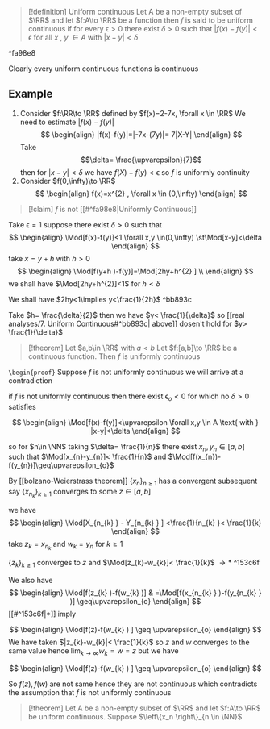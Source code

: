 > [!definition] Uniform continuous
> Let A be a non-empty subset of $\RR$ and let $f:A\to \RR$ be a function 
> then $f$ is said to be uniform continuous if for every $\upvarepsilon>0$ there exist $\delta>0$ such that 
> $|f(x)-f(y)|<\upvarepsilon$ for all $x$ , $y$ $\in A$ with $|x-y|<\delta$ 

^fa98e8

Clearly every uniform continuous functions is continuous

## Example 
1. Consider $f:\RR\to \RR$ defined by
$f(x)=2-7x, \forall x \in \RR$
We need to estimate $|f(x)-f(y)|$
$$
\begin{align}
|f(x)-f(y)|=|-7x-(7y)|= 7|X-Y|
\end{align}
$$
Take $$\delta= \frac{\upvarepsilon}{7}$$ then for $|x-y|<\delta$ we have $f(X)-f(y)<\upvarepsilon$ so $f$ is uniformly continuity
2. Consider $f(0,\infty)\to \RR$
$$
\begin{align}
f(x)=x^{2} , \forall x \in (0,\infty)
\end{align}
$$
> [!claim] 
> $f$ is not [[#^fa98e8|Uniformly Continuous]] 

Take $\upvarepsilon=1$ suppose there exist $\delta>0$ such that 
$$
\begin{align}
\Mod[f(x)-f(y)]<1 \forall x,y \in(0,\infty) \st\Mod[x-y]<\delta 
\end{align}
$$
take $x=y+h$ with $h>0$
$$
\begin{align}
\Mod[f(y+h )-f(y)]=\Mod[2hy+h^{2} ] \\ 
\end{align}
$$
we shall have $\Mod[2hy+h^{2}]<1$ for $h<\delta$


We shall have $2hy<1\implies y<\frac{1}{2h}$ ^bb893c


Take $h= \frac{\delta}{2}$ then we have $y< \frac{1}{\delta}$ so [[real analyses/7. Uniform Continuous#^bb893c| above]] dosen't hold for $y> \frac{1}{\delta}$ 

> [!theorem] 
> Let $a,b\in \RR$ with $a<b$ Let $f:[a,b]\to \RR$ be a continuous function. Then $f$ is uniformly continuous


`\begin{proof}`
Suppose $f$ is not uniformly continuous we will arrive at a contradiction 

if $f$ is not uniformly continuous then there exist $\upvarepsilon_{o}<0$ for which no $\delta>0$
satisfies 

$$
\begin{align}
\Mod[f(x)-f(y)]<\upvarepsilon \forall x,y \in A \text{ with } |x-y|<\delta
\end{align}
$$

so for $n\in \NN$ taking $\delta= \frac{1}{n}$ there exist $x_{n},y_{n}\in[a,b]$ 
such that $\Mod[x_{n}-y_{n}]< \frac{1}{n}$ and $\Mod[f(x_{n})-f(y_{n})]\geq\upvarepsilon_{o}$ 

By [[bolzano-Weierstrass theorem]] $\left\{x_n \right\}_{n\geq1}$ has a convergent subsequent 
say $\left\{x_{n_{k} }\right\}_{k\geq1}$ converges to some $z\in[a,b]$ 

we have 
$$
\begin{align}
		\Mod[X_{n_{k} } - Y_{n_{k} } ] <\frac{1}{n_{k} }< \frac{1}{k}
\end{align}
$$
take $z_{k}=x_{n_{k}}$ and $w_{k}=y_{n}$ for $k\geq1$ 


$\left\{z_k \right\}_{k\geq1}$ converges to $z$ and $\Mod[z_{k}-w_{k}]< \frac{1}{k}$ $\to*$ ^153c6f

We also have
$$
\begin{align}
		\Mod[f(z_{k} )-f(w_{k} )] & =\Mod[f(x_{n_{k} } )-f(y_{n_{k} } )] \geq\upvarepsilon_{o} 
\end{align}
$$
[[#^153c6f|$*$]] imply 

$$
\begin{align}
\Mod[f(z)-f(w_{k} ) ] \geq \upvarepsilon_{o} 
\end{align}
$$
We have taken $|z_{k}-w_{k}|< \frac{1}{k}$ so $z$ and $w$ converges to the same value 
hence $\lim_{k\to \infty}w_{k}=w=z$ 
but we have 

$$
\begin{align}
\Mod[f(z)-f(w_{k} ) ] \geq \upvarepsilon_{o} 
\end{align}
$$

So $f(z),f(w)$ are not same hence they are not continuous which contradicts the assumption that $f$ is not uniformly continuous

> [!theorem] 
> Let A be a non-empty subset of $\RR$ and let $f:A\to \RR$ be uniform continuous. Suppose $\left\{x_n \right\}_{n \in \NN}$ 

